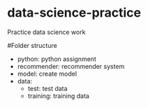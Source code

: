 # data-science-practice
Practice data science work

#Folder structure
- python: python assignment
- recommender: recommender system
- model: create model
- data:
  + test: test data
  + training: training data
